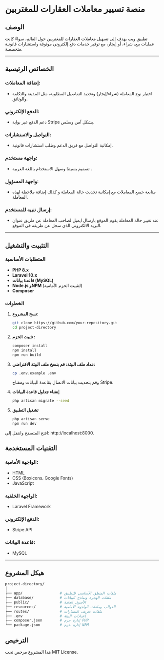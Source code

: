 # منصة تسيير معاملات العقارات للمغتربين

## الوصف
تطبيق ويب يهدف إلى تسهيل معاملات العقارات للمغتربين حول العالم، سواءً كانت عمليات بيع، شراء، أو إيجار، مع توفير خدمات دفع إلكتروني موثوقة واستشارات قانونية متخصصة.

---

## الخصائص الرئيسية
### إضافة المعاملات:
- اختيار نوع المعاملة (شراء/إيجار) وتحديد التفاصيل المطلوبة، مثل المدينة والتكلفة والوثائق.

### الدفع الإلكتروني:
- دعم الدفع عبر بوابة Stripe بشكل آمن وسلس.

### التواصل والاستشارات:
- إمكانية التواصل مع فريق الدعم وطلب استشارات قانونية.

### واجهة مستخدم:
- تصميم بسيط وسهل الاستخدام باللغة العربية .

### واجهة المسؤول:
- متابعة جميع المعاملات مع إمكانية تحديث حالة المعاملة و كذلك إضافة ملاحظة لهذه المعاملة.

### إرسال تنبيه للمستخدم:
- عند تغيير حالة المعاملة يقوم الموقع بارسال ايميل لصاحب المعاملة عن طريق عنوان البريد الالكتروني الذي سجل عن طريقه في الموقع.

---

## التثبيت والتشغيل

### المتطلبات الأساسية
- **PHP 8.x**
- **Laravel 10.x**
- **قاعدة بيانات (MySQL)**
- **Node.js وNPM** (لتثبيت الحزم الأمامية)
- **Composer**

### الخطوات

1. **نسخ المشروع**:
   ```bash
   git clone https://github.com/your-repository.git
   cd project-directory
   ```
2. **تثبيت الحزم :**
    ```bash
    composer install
    npm install
    npm run build
    ````
3. **عداد ملف البيئة: قم بنسخ ملف البيئة الافتراضي:**
    ```bash
    cp .env.example .env
    ```
    وقم بتحديث بيانات الاتصال بقاعدة البيانات ومفتاح Stripe.

 4. **إنشاء جداول قاعدة البيانات**
    ```bash
    php artisan migrate --seed
    ```
 5. **تشغيل التطبيق**   
    ```bash
    php artisan serve
    npm run dev
    ```
افتح المتصفح وانتقل إلى: http://localhost:8000.


## التقنيات المستخدمة
### الواجهة الأمامية:
- HTML  
- CSS (Boxicons، Google Fonts)  
- JavaScript  

### الواجهة الخلفية:
- Laravel Framework  

### الدفع الإلكتروني:
- Stripe API  

### قاعدة البيانات:
- MySQL  

---

## هيكل المشروع
```bash
project-directory/
│
├── app/                 # ملفات المنطق الأساسي للتطبيق
├── database/            # ملفات الهجرة ونماذج البيانات
├── public/              # الأصول العامة
├── resources/           # القوالب وملفات الواجهة الأمامية
├── routes/              # ملفات تعريف المسارات
├── .env                 # إعدادات البيئة
├── composer.json        # إدارة حزم PHP
└── package.json         # إدارة حزم NPM
```
## الترخيص
هذا المشروع مرخص تحت MIT License.
